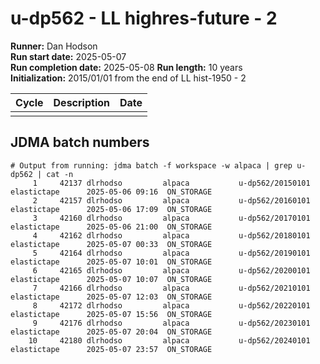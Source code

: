 # u-dp562 - LL highres-future - 2

**Runner:** Dan Hodson  
**Run start date:** 2025-05-07   
**Run completion date:** 2025-05-08
**Run length:** 10 years    
**Initialization:** 2015/01/01 from the end of LL hist-1950 - 2


| Cycle | Description | Date |
| --- | --- | --- |
| | | |


## JDMA batch numbers
```
# Output from running: jdma batch -f workspace -w alpaca | grep u-dp562 | cat -n
     1	   42137 dlrhodso         alpaca           u-dp562/20150101 elastictape      2025-05-06 09:16  ON_STORAGE 
     2	   42157 dlrhodso         alpaca           u-dp562/20160101 elastictape      2025-05-06 17:09  ON_STORAGE 
     3	   42160 dlrhodso         alpaca           u-dp562/20170101 elastictape      2025-05-06 21:00  ON_STORAGE 
     4	   42162 dlrhodso         alpaca           u-dp562/20180101 elastictape      2025-05-07 00:33  ON_STORAGE 
     5	   42164 dlrhodso         alpaca           u-dp562/20190101 elastictape      2025-05-07 10:01  ON_STORAGE 
     6	   42165 dlrhodso         alpaca           u-dp562/20200101 elastictape      2025-05-07 10:07  ON_STORAGE 
     7	   42166 dlrhodso         alpaca           u-dp562/20210101 elastictape      2025-05-07 12:03  ON_STORAGE 
     8	   42172 dlrhodso         alpaca           u-dp562/20220101 elastictape      2025-05-07 15:56  ON_STORAGE 
     9	   42176 dlrhodso         alpaca           u-dp562/20230101 elastictape      2025-05-07 20:04  ON_STORAGE 
    10	   42180 dlrhodso         alpaca           u-dp562/20240101 elastictape      2025-05-07 23:57  ON_STORAGE 
```
